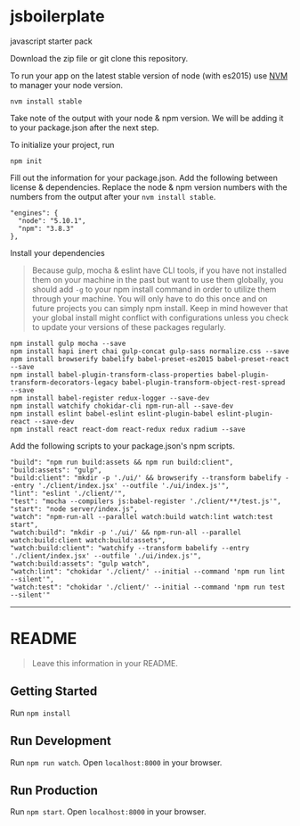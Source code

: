 # jsboilerplate
javascript starter pack

Download the zip file or git clone this repository.

To run your app on the latest stable version of node (with es2015) use [NVM](https://github.com/creationix/nvm) to manager your node version.
```
nvm install stable
```
Take note of the output with your node & npm version. We will be adding it to your package.json after the next step.


To initialize your project, run
```
npm init
```
Fill out the information for your package.json.
Add the following between license & dependencies. Replace the node & npm version numbers with the numbers from the output after your `nvm install stable`.
```
"engines": {
  "node": "5.10.1",
  "npm": "3.8.3"
},
```

Install your dependencies

> Because gulp, mocha & eslint have CLI tools, if you have not installed them on your machine in the past but want to use them globally, you should add `-g` to your npm install command in order to utilize them through your machine. You will only have to do this once and on future projects you can simply npm install. Keep in mind however that your global install might conflict with configurations unless you check to update your versions of these packages regularly.

```
npm install gulp mocha --save
npm install hapi inert chai gulp-concat gulp-sass normalize.css --save
npm install browserify babelify babel-preset-es2015 babel-preset-react --save
npm install babel-plugin-transform-class-properties babel-plugin-transform-decorators-legacy babel-plugin-transform-object-rest-spread --save
npm install babel-register redux-logger --save-dev
npm install watchify chokidar-cli npm-run-all --save-dev
npm install eslint babel-eslint eslint-plugin-babel eslint-plugin-react --save-dev
npm install react react-dom react-redux redux radium --save
```

Add the following scripts to your package.json's npm scripts.
```
"build": "npm run build:assets && npm run build:client",
"build:assets": "gulp",
"build:client": "mkdir -p './ui/' && browserify --transform babelify --entry './client/index.jsx' --outfile './ui/index.js'",
"lint": "eslint './client/'",
"test": "mocha --compilers js:babel-register './client/**/test.js'",
"start": "node server/index.js",
"watch": "npm-run-all --parallel watch:build watch:lint watch:test start",
"watch:build": "mkdir -p './ui/' && npm-run-all --parallel watch:build:client watch:build:assets",
"watch:build:client": "watchify --transform babelify --entry './client/index.jsx' --outfile './ui/index.js'",
"watch:build:assets": "gulp watch",
"watch:lint": "chokidar './client/' --initial --command 'npm run lint --silent'",
"watch:test": "chokidar './client/' --initial --command 'npm run test --silent'"
```

--------------------------------------------------------------------------------

# README

> Leave this information in your README.

## Getting Started

Run `npm install`

## Run Development

Run `npm run watch`.
Open `localhost:8000` in your browser.

## Run Production

Run `npm start`.
Open `localhost:8000` in your browser.
